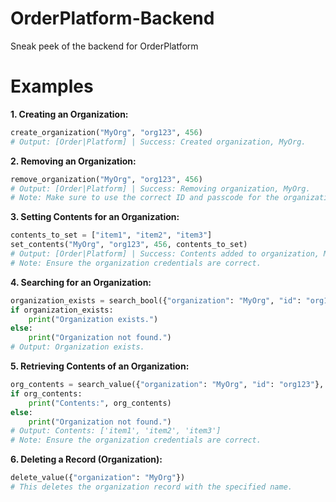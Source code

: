 # OrderPlatform-Backend
Sneak peek of the backend for OrderPlatform 

# Examples

**1. Creating an Organization:**
```python
create_organization("MyOrg", "org123", 456)
# Output: [Order|Platform] | Success: Created organization, MyOrg.
```

**2. Removing an Organization:**
```python
remove_organization("MyOrg", "org123", 456)
# Output: [Order|Platform] | Success: Removing organization, MyOrg.
# Note: Make sure to use the correct ID and passcode for the organization.
```

**3. Setting Contents for an Organization:**
```python
contents_to_set = ["item1", "item2", "item3"]
set_contents("MyOrg", "org123", 456, contents_to_set)
# Output: [Order|Platform] | Success: Contents added to organization, MyOrg.
# Note: Ensure the organization credentials are correct.
```

**4. Searching for an Organization:**
```python
organization_exists = search_bool({"organization": "MyOrg", "id": "org123"})
if organization_exists:
    print("Organization exists.")
else:
    print("Organization not found.")
# Output: Organization exists.
```

**5. Retrieving Contents of an Organization:**
```python
org_contents = search_value({"organization": "MyOrg", "id": "org123"}, "contents")
if org_contents:
    print("Contents:", org_contents)
else:
    print("Organization not found.")
# Output: Contents: ['item1', 'item2', 'item3']
# Note: Ensure the organization credentials are correct.
```

**6. Deleting a Record (Organization):**
```python
delete_value({"organization": "MyOrg"})
# This deletes the organization record with the specified name.
```
